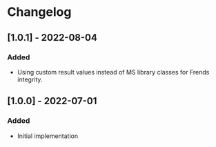 # Changelog

## [1.0.1] - 2022-08-04
### Added
- Using custom result values instead of MS library classes for Frends integrity.

## [1.0.0] - 2022-07-01
### Added
- Initial implementation